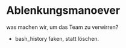 # Ablenkungsmanoever

was machen wir, um das Team zu verwirren?



* bash_history faken, statt löschen.
